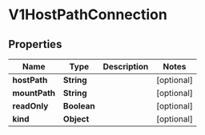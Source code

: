 

# V1HostPathConnection


## Properties

Name | Type | Description | Notes
------------ | ------------- | ------------- | -------------
**hostPath** | **String** |  |  [optional]
**mountPath** | **String** |  |  [optional]
**readOnly** | **Boolean** |  |  [optional]
**kind** | **Object** |  |  [optional]




